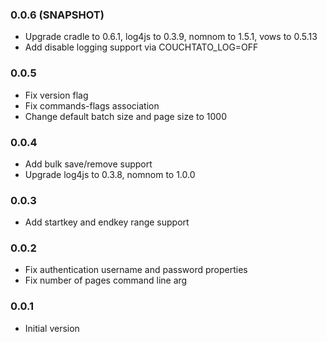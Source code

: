 ### 0.0.6 (SNAPSHOT)
* Upgrade cradle to 0.6.1, log4js to 0.3.9, nomnom to 1.5.1, vows to 0.5.13
* Add disable logging support via COUCHTATO_LOG=OFF

### 0.0.5
* Fix version flag
* Fix commands-flags association
* Change default batch size and page size to 1000

### 0.0.4
* Add bulk save/remove support
* Upgrade log4js to 0.3.8, nomnom to 1.0.0

### 0.0.3
* Add startkey and endkey range support

### 0.0.2
* Fix authentication username and password properties
* Fix number of pages command line arg

### 0.0.1
* Initial version

